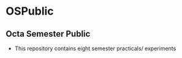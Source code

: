 # OSPublic
## Octa Semester Public
- This repository contains eight semester practicals/ experiments